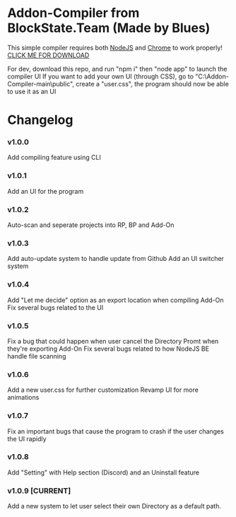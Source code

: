 # Addon-Compiler from BlockState.Team (Made by Blues)

This simple compiler requires both [NodeJS](https://nodejs.org/en) and [Chrome](https://www.google.com/chrome/) to work properly!
[CLICK ME FOR DOWNLOAD](https://blockstate.team/projects/BlockState-Add-On-Compiler.vbs)


For dev, download this repo, and run "npm i" then "node app" to launch the compiler UI
If you want to add your own UI (through CSS), go to "C:\Addon-Compiler-main\public", create a "user.css", the program should now be able to use it as an UI

# Changelog
### v1.0.0
Add compiling feature using CLI

### v1.0.1
Add an UI for the program

### v1.0.2
Auto-scan and seperate projects into RP, BP and Add-On

### v1.0.3
Add auto-update system to handle update from Github
Add an UI switcher system

### v1.0.4
Add "Let me decide" option as an export location when compiling Add-On
Fix several bugs related to the UI

### v1.0.5
Fix a bug that could happen when user cancel the Directory Promt when they're exporting Add-On
Fix several bugs related to how NodeJS BE handle file scanning

### v1.0.6
Add a new user.css for further customization
Revamp UI for more animations

### v1.0.7
Fix an important bugs that cause the program to crash if the user changes the UI rapidly

### v1.0.8
Add "Setting" with Help section (Discord) and an Uninstall feature

### v1.0.9 [CURRENT]
Add a new system to let user select their own Directory as a default path.
